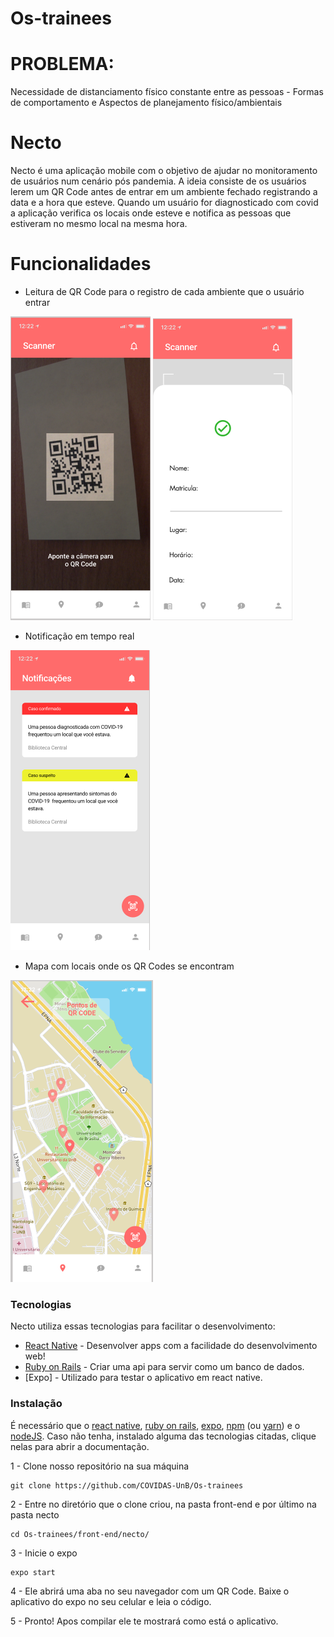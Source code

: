 # Os-trainees
# PROBLEMA:
Necessidade de distanciamento físico constante entre as pessoas - Formas de comportamento e Aspectos de planejamento físico/ambientais
# Necto

Necto é uma aplicação mobile com o objetivo de ajudar no monitoramento de usuários num cenário pós pandemia. A ideia consiste de os usuários lerem um QR Code antes de entrar em um ambiente fechado registrando a data e a hora que esteve. Quando um usuário for diagnosticado com covid a aplicação verifica os locais onde esteve e notifica as pessoas que estiveram no mesmo local na mesma hora.

# Funcionalidades

  - Leitura de QR Code para o registro de cada ambiente que o usuário entrar
  
  ![scanner](https://github.com/COVIDAS-UnB/Os-trainees/blob/master/front-end/images/scanner.png)
  ![scanner confirmation](https://github.com/COVIDAS-UnB/Os-trainees/blob/master/front-end/images/scannerconfirmation.png)
  - Notificação em tempo real
  
  ![notification](https://github.com/COVIDAS-UnB/Os-trainees/blob/master/front-end/images/notifications.png)
  - Mapa com locais onde os QR Codes se encontram
  
  ![map](https://github.com/COVIDAS-UnB/Os-trainees/blob/master/front-end/images/mapa.png)
 

### Tecnologias

Necto utiliza essas tecnologias para facilitar o desenvolvimento:

* [React Native](https://github.com/facebook/react-native) - Desenvolver apps com a facilidade do desenvolvimento web!
* [Ruby on Rails](https://rubyonrails.org/) - Criar uma api para servir como um banco de dados.
* [Expo] - Utilizado para testar o aplicativo em react native.

### Instalação
É necessário que o [react native](https://reactnative.dev/docs/environment-setup), [ruby on rails](https://guides.rubyonrails.org/v5.0/getting_started.html), [expo](https://expo.io/learn), [npm](https://www.npmjs.com/get-npm) (ou [yarn](https://classic.yarnpkg.com/en/docs/install/#debian-stable)) e o [nodeJS](https://nodejs.org/en/download/package-manager/).
Caso não tenha, instalado alguma das tecnologias citadas, clique nelas para abrir a documentação.

1 - Clone nosso repositório na sua máquina

```
git clone https://github.com/COVIDAS-UnB/Os-trainees
```

2 - Entre no diretório que o clone criou, na pasta front-end e por último na pasta necto
```
cd Os-trainees/front-end/necto/
```
3 - Inicie o expo
```
expo start
```
4 - Ele abrirá uma aba no seu navegador com um QR Code. Baixe o aplicativo do expo no seu celular e leia o código.

5 - Pronto! Apos compilar ele te mostrará como está o aplicativo.
